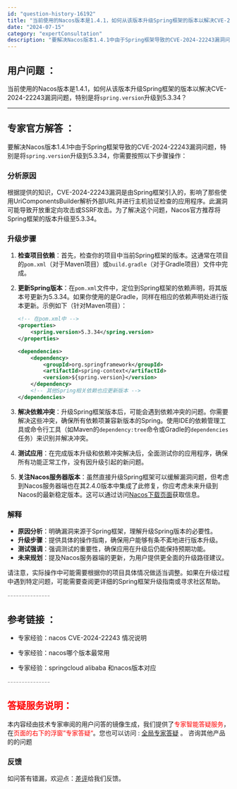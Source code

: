 ```yaml
---
id: "question-history-16192"
title: "当前使用的Nacos版本是1.4.1，如何从该版本升级Spring框架的版本以解决CVE-2024-222"
date: "2024-07-15"
category: "expertConsultation"
description: "要解决Nacos版本1.4.1中由于Spring框架导致的CVE-2024-22243漏洞问题，特别是将`spring.version`升级到5.3.34，你需要按照以下步骤操作：### 分析原因根据提供的知识，CVE-2024-22243漏洞是由Spring框架引入的，影响了那些使用UriComp"
---
```


## 用户问题 ： 
 当前使用的Nacos版本是1.4.1，如何从该版本升级Spring框架的版本以解决CVE-2024-22243漏洞问题，特别是将`spring.version`升级到5.3.34？  

---------------
## 专家官方解答 ：

要解决Nacos版本1.4.1中由于Spring框架导致的CVE-2024-22243漏洞问题，特别是将`spring.version`升级到5.3.34，你需要按照以下步骤操作：

### 分析原因
根据提供的知识，CVE-2024-22243漏洞是由Spring框架引入的，影响了那些使用UriComponentsBuilder解析外部URL并进行主机验证检查的应用程序。此漏洞可能导致开放重定向攻击或SSRF攻击。为了解决这个问题，Nacos官方推荐将Spring框架的版本升级至5.3.34。

### 升级步骤
1. **检查项目依赖**：首先，检查你的项目中当前Spring框架的版本。这通常在项目的`pom.xml`（对于Maven项目）或`build.gradle`（对于Gradle项目）文件中完成。

2. **更新Spring版本**：在`pom.xml`文件中，定位到Spring框架的依赖声明，将其版本号更新为5.3.34。如果你使用的是Gradle，同样在相应的依赖声明处进行版本更新。示例如下（针对Maven项目）：
   ```xml
   <!-- 在pom.xml中 -->
   <properties>
       <spring.version>5.3.34</spring.version>
   </properties>
   
   <dependencies>
       <dependency>
           <groupId>org.springframework</groupId>
           <artifactId>spring-context</artifactId>
           <version>${spring.version}</version>
       </dependency>
       <!-- 其他Spring相关依赖也应更新版本 -->
   </dependencies>
   ```

3. **解决依赖冲突**：升级Spring框架版本后，可能会遇到依赖冲突的问题。你需要解决这些冲突，确保所有依赖项兼容新版本的Spring。使用IDE的依赖管理工具或命令行工具（如Maven的`dependency:tree`命令或Gradle的`dependencies`任务）来识别并解决冲突。

4. **测试应用**：在完成版本升级和依赖冲突解决后，全面测试你的应用程序，确保所有功能正常工作，没有因升级引起的新问题。

5. **关注Nacos服务器版本**：虽然直接升级Spring框架可以缓解漏洞问题，但考虑到Nacos服务器端也在其2.4.0版本中集成了此修复，你应考虑未来升级到Nacos的最新稳定版本。这可以通过访问[Nacos下载页面](https://nacos.io/download/nacos-server/)获取信息。

### 解释
- **原因分析**：明确漏洞来源于Spring框架，理解升级Spring版本的必要性。
- **升级步骤**：提供具体的操作指南，确保用户能够有条不紊地进行版本升级。
- **测试强调**：强调测试的重要性，确保应用在升级后仍能保持预期功能。
- **未来规划**：提及Nacos服务器端的更新，为用户提供更全面的升级路径建议。

请注意，实际操作中可能需要根据你的项目具体情况做适当调整。如果在升级过程中遇到特定问题，可能需要查阅更详细的Spring框架升级指南或寻求社区帮助。


<font color="#949494">---------------</font> 


## 参考链接 ：

* 专家经验：nacos CVE-2024-22243 情况说明 
 
 * 专家经验：nacos哪个版本最常用 
 
 * 专家经验：springcloud alibaba 和nacos版本对应 


 <font color="#949494">---------------</font> 
 


## <font color="#FF0000">答疑服务说明：</font> 

本内容经由技术专家审阅的用户问答的镜像生成，我们提供了<font color="#FF0000">专家智能答疑服务</font>，在<font color="#FF0000">页面的右下的浮窗”专家答疑“</font>。您也可以访问 : [全局专家答疑](https://answer.opensource.alibaba.com/docs/intro) 。 咨询其他产品的的问题

### 反馈
如问答有错漏，欢迎点：[差评](https://ai.nacos.io/user/feedbackByEnhancerGradePOJOID?enhancerGradePOJOId=16202)给我们反馈。
